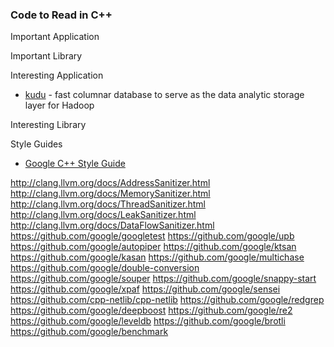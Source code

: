 ### Code to Read in C++

Important Application

Important Library

Interesting Application

- [kudu](https://github.com/apache/incubator-kudu) - fast columnar database to serve as the data analytic 
storage layer for Hadoop

Interesting Library

Style Guides

- [Google C++ Style Guide](https://google.github.io/styleguide/cppguide.html)

http://clang.llvm.org/docs/AddressSanitizer.html
http://clang.llvm.org/docs/MemorySanitizer.html
http://clang.llvm.org/docs/ThreadSanitizer.html
http://clang.llvm.org/docs/LeakSanitizer.html
http://clang.llvm.org/docs/DataFlowSanitizer.html
https://github.com/google/googletest
https://github.com/google/upb
https://github.com/google/autopiper
https://github.com/google/ktsan
https://github.com/google/kasan
https://github.com/google/multichase
https://github.com/google/double-conversion
https://github.com/google/souper
https://github.com/google/snappy-start
https://github.com/google/xpaf
https://github.com/google/sensei
https://github.com/cpp-netlib/cpp-netlib
https://github.com/google/redgrep
https://github.com/google/deepboost
https://github.com/google/re2
https://github.com/google/leveldb
https://github.com/google/brotli
https://github.com/google/benchmark

